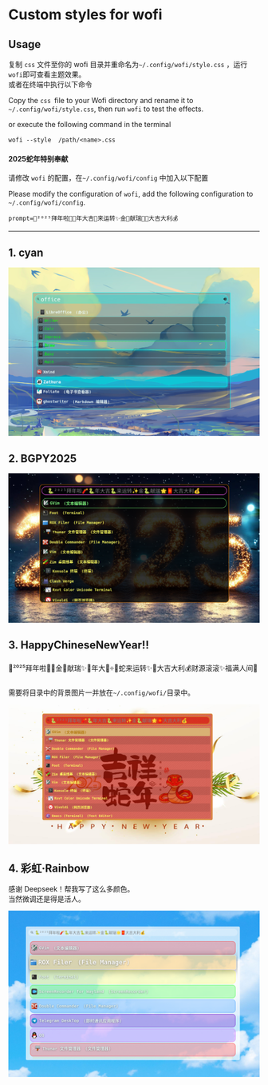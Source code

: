 # Custom styles for wofi 

## Usage

复制 ``css`` 文件至你的 wofi 目录并重命名为``~/.config/wofi/style.css`` ，运行``wofi``即可查看主题效果。  
或者在终端中执行以下命令

Copy the ``css ``file to your Wofi directory and rename it to ``~/.config/wofi/style.css``, then run ``wofi`` to test the effects.  

or execute the following command in the terminal

```shell
wofi --style  /path/<name>.css
```

#### 2025蛇年特别奉献  

请修改 ``wofi`` 的配置，在``~/.config/wofi/config`` 中加入以下配置

Please modify the configuration of ``wofi``, add the following configuration to ``~/.config/wofi/config``.

```
prompt=🐍²⁰²⁵拜年啦🧨🐍年大吉🐍来运转✨金🐍献瑞🌟🧧大吉大利💰
```

--------------------

## 1. cyan  

![wofi with cyan style](./cyan/cyan.png)

## 2. BGPY2025

![](./BGPY2025/BGPY2025.png)

## 3. HappyChineseNewYear!!

🐍²⁰²⁵拜年啦🧨🌟金🐍献瑞✨🐍年大吉͎༓🧣蛇来运转✨🧧大吉大利💰财源滚滚✨福满人间🌟

需要将目录中的背景图片一并放在`~/.config/wofi/`目录中。

![](./HappyChineseNewYear/screenshot.png)

## 4. 彩虹·Rainbow

感谢 Deepseek！帮我写了这么多颜色。  
当然微调还是得是活人。

![](./rainbow/rainbow.png)


